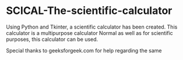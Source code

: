 # SCICAL-The-scientific-calculator

Using Python and Tkinter, a scientific calculator has been created.
This calculator is a multipurpose calculator
Normal as well as for scientific purposes, this calculator can be used.

Special thanks to geeksforgeek.com for help regarding the same
